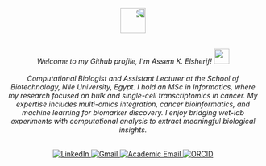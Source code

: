 <!-- =======================HEADER======================= -->

<p align="center">
  <img src="https://github.com/MartinHeinz/MartinHeinz/blob/master/wave.gif" 
       width="50px" 
       style="transform: scaleX(-1);"/>
</p>
<!-- =======================INTRODUCTION======================= -->

<p align="center">
    <br>
    <i>
       Welcome to my Github profile, I'm Assem K. Elsherif! 
       <img src="https://github.com/MartinHeinz/MartinHeinz/blob/master/wave.gif" width="30px"> <br>
    </i><br>
    <i>
        Computational Biologist and Assistant Lecturer at the School of Biotechnology, Nile University, Egypt. 
        I hold an MSc in Informatics, where my research focused on bulk and single-cell transcriptomics in cancer.
        My expertise includes multi-omics integration, cancer bioinformatics, and machine learning for biomarker discovery. 
        I enjoy bridging wet-lab experiments with computational analysis to extract meaningful biological insights. 
        <br>
    </i><br>
</p>

<p align="center">
    <a href="https://www.linkedin.com/in/assem-kadry-elsherif-ab401213a/">
        <img src="https://img.shields.io/badge/LinkedIn-blue?style=flat-square&logo=linkedin" alt="LinkedIn">
    </a>
    <a href="mailto:assemkadry@gmail.com">
        <img src="https://img.shields.io/badge/Gmail-red?style=flat-square&logo=gmail&logoColor=white" alt="Gmail">
    </a>
    <a href="mailto:akadry@nu.edu.eg">
        <img src="https://img.shields.io/badge/Academic%20Email-blue?style=flat-square&logo=microsoft-outlook&logoColor=white" alt="Academic Email">
    </a>
    <a href="https://orcid.org/0009-0007-5993-5758">
        <img src="https://img.shields.io/badge/ORCID-A6CE39?style=flat-square&logo=orcid&logoColor=white" alt="ORCID">
    </a>
</p>
